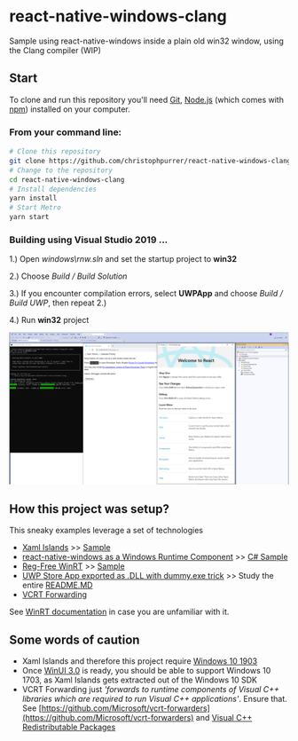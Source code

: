 # react-native-windows-clang
Sample using react-native-windows inside a plain old win32 window, using the Clang compiler (WIP)

## Start

To clone and run this repository you'll need [Git](https://git-scm.com), [Node.js](https://nodejs.org/en/download/) (which comes with [npm](http://npmjs.com)) installed on your computer. 

### From your command line:

```bash
# Clone this repository
git clone https://github.com/christophpurrer/react-native-windows-clang.git
# Change to the repository
cd react-native-windows-clang
# Install dependencies
yarn install
# Start Metro
yarn start
```
### Building using Visual Studio 2019 ...

1.) Open *windows\rnw.sln* and set the startup project to **win32**

2.) Choose *Build / Build Solution*

3.) If you encounter compilation errors, select **UWPApp** and choose *Build / Build UWP*, then repeat 2.)

4.) Run **win32** project

![Running react-native-windows inside a win32 window](doc/react-native-windows-win32.png)

## How this project was setup?
This sneaky examples leverage a set of technologies
- [Xaml Islands](https://docs.microsoft.com/en-us/windows/apps/desktop/modernize/using-the-xaml-hosting-api) >> [Sample](https://github.com/marb2000/XamlIslands/tree/master/1903_Samples/CppWinRT_Win32_SimpleApp/Win32DesktopApp)
- [react-native-windows as a Windows Runtime Component](https://techcommunity.microsoft.com/t5/windows-dev-appconsult/getting-started-with-react-native-for-windows/ba-p/912093) >> [C# Sample](https://github.com/microsoft/react-native-windows-samples/tree/master/samples/TodosFeed/TodosFeed/windows)
- [Reg-Free WinRT](https://blogs.windows.com/windowsdeveloper/2019/04/30/enhancing-non-packaged-desktop-apps-using-windows-runtime-components/) >> [Sample](https://github.com/Microsoft/RegFree_WinRT/tree/master/Cpp)
- [UWP Store App exported as .DLL with dummy.exe trick](https://github.com/marb2000/XamlIslands/tree/master/1903_Samples/CppWinRT_Win32_SingleIsland) >> Study the entire [README.MD](https://github.com/marb2000/XamlIslands/blob/master/1903_Samples/CppWinRT_Win32_SingleIsland/ReadMe.md)
- [VCRT Forwarding](https://www.nuget.org/packages/Microsoft.VCRTForwarders.140)

See [WinRT documentation](https://docs.microsoft.com/en-us/windows/uwp/cpp-and-winrt-apis/get-started) in case you are unfamiliar with it.

## Some words of caution
- Xaml Islands and therefore this project require [Windows 10 1903](https://en.wikipedia.org/wiki/Windows_10_version_history)
- Once [WinUI 3.0](https://docs.microsoft.com/en-us/uwp/toolkits/winui3) is ready, you should be able to support Windows 10 1703, as Xaml Islands gets extracted out of the Windows 10 SDK
- VCRT Forwarding just *'forwards to runtime components of Visual C++ libraries which are required to run Visual C++ applications'*. Ensure that. See [https://github.com/Microsoft/vcrt-forwarders](https://github.com/Microsoft/vcrt-forwarders) and [Visual C++ Redistributable Packages](https://aka.ms/AA4pp63)